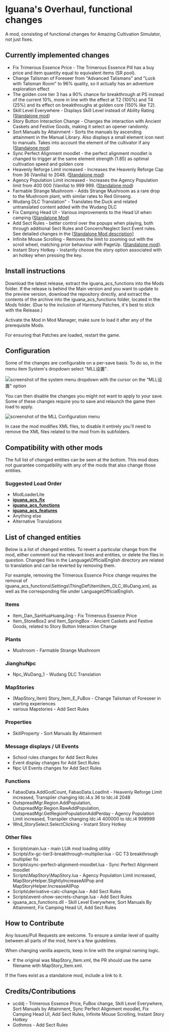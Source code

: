 # Iguana's Overhaul, functional changes
A mod, consisting of functional changes for Amazing Cultivation Simulator, not just fixes.

## Currently implemented changes

* Fix Trimerous Essence Price - The Trimerous Essence Pill has a buy price and item quantity equal to equivalent items (SR pool).
* Change Talisman of Foreseer from "Advanced Talismans" and "Luck with Talisman Room" to 96% quality, so it actually has an adventure exploration effect
* The golden core tier 3 has a 90% chance for breakthrough at PS instead of the current 10%, more in line with the effect at T2 (100%) and T4 (25%) and its effect on breakthroughs at golden core (150% like T2).
* Skill Level Everywhere - Displays Skill Level instead of Ability Rating ([Standalone mod](https://www.nexusmods.com/amazingcultivationsimulator/mods/20/))
* Story Button Interaction Change - Changes the interaction with Ancient Caskets and Festive Goods, making it select an opener randomly.
* Sort Manuals by Attainment - Sorts the manuals by ascending attainment in the Manual Library. Also displays a small element icon next to manuals. Takes into account the element of the cultivator if any ([Standalone mod](https://www.nexusmods.com/amazingcultivationsimulator/mods/21/))
* Sync Perfect Alignment moodlet - the perfect alignment moodlet is changed to trigger at the same element strength (1.85) as optimal cultivation speed and golden core
* Heavenly Reforge Limit increased - Increases the Heavenly Reforge Cap from 36 (Vanilla) to 2048. ([Standalone mod](https://mega.nz/file/O10BVYwR#N09NIqmaX3KZ_M72BKY-XJ6wlhlhTjH4DEvsj5qtElI))
* Agency Population Limit increased - Increases the Agency Population limit from 400 000 (Vanilla) to 999 999. ([Standalone mod](https://mega.nz/file/vwNA3RzY#ft7q0U-nhHHuCv7QHXRuJ1z0BCtpWrY6SFRkQlo-5Y8))
* Farmable Strange Mushroom - Adds Strange Mushroom as a rare drop to the Mushroom plant, with similar rates to Red Ginseng.
* Wudang DLC Translation" - Translates the Duck and related untranslated content added with the Wudang DLC
* Fix Camping Head UI - Various improvements to the Head UI when camping ([Standalone Mod](https://www.nexusmods.com/amazingcultivationsimulator/mods/22/))
* Add Sect Rules -  better control over the popups when playing, both through additional Sect Rules and Concern/Neglect Sect Event rules. See detailed changes in the [[Standalone Mod description]](https://www.nexusmods.com/amazingcultivationsimulator/mods/24)
* Infinite Mouse Scrolling - Removes the limit to zooming out with the scroll wheel, matching prior behaviour with PageUp. ([Standalone mod](https://www.nexusmods.com/amazingcultivationsimulator/mods/23)).
* Instant Story Hotkey - Instantly choose the story option associated with an hotkey when pressing the key.

## Install instructions

Download the latest release, extract the iguana_acs_functions into the Mods folder. If the release is behind the Main version and you want to update to the preview version, download the repository directly, and extract the contents of the archive into the iguana_acs_functions folder, located in the Mods folder.
(Due to the inclusion of Harmony Patches, it's best to stick with the Release.)

Activate the Mod in Mod Manager, make sure to load it after any of the prerequisite Mods.

For ensuring that Patches are loaded, restart the game.

## Configuration

Some of the changes are configurable on a per-save basis. To do so, in the menu item System's dropdown select "MLL设置".

![screenshot of the system menu dropdown with the cursor on the "MLL设置" option](https://i.imgur.com/E2HtqCW.png)

You can then disable the changes you might not want to apply to your save. Some of these changes require you to save and relaunch the game then load to apply.

![screenshot of the MLL Configuration menu](https://i.imgur.com/nWPUddG.png)

In case the mod modifies XML files, to disable it entirely you'll need to remove the XML files related to the mod from its subfolders.

## Compatibility with other mods

The full list of changed entities can be seen at the bottom. This mod does not guarantee compatibility with any of the mods that also change those entities.

### Suggested Load Order

* ModLoaderLite
* **[iguana_acs_fix](https://github.com/iguanacore/iguana_acs_fix)**
* **[iguana_acs_functions](https://github.com/iguanacore/iguana_acs_functions)**
* **[iguana_acs_features](https://github.com/iguanacore/iguana_acs_features)**
* Anything else
* Alternative Translations

## List of changed entities

Below is a list of changed entities. To revert a particular change from the mod, either comment out the relevant lines and entities, or delete the files in question. Changed files in the Language\OfficialEnglish directory are related to translation and can be reverted by removing them.

For example, removing the Trimerous Essence Price change requires the removal of iguana_acs_functions\Settings\ThingDef\Item\Item_DLC_WuDang.xml, as well as the corresponding file under Language\OfficialEnglish.

### Items

* Item_Dan_SanHuaHuangJing - Fix Trimerous Essence Price
* Item_StoneBox2 and Item_SpringBox - Ancient Caskets and Festive Goods, related to Story Button Interaction Change

### Plants

* Mushroom - Farmable Strange Mushroom

### JianghuNpc

* Npc_WuDang_1 - Wudang DLC Translation

### MapStories

* (MapStory_Item) Story_Item_E_FuBox - Change Talisman of Foreseer in starting experiences
* various Mapstories - Add Sect Rules

### Properties

* SkillProperty - Sort Manuals By Attainment

### Message displays / UI Events
* School rules changes for Add Sect Rules
* Event display changes for Add Sect Rules
* Npc UI Events changes for Add Sect Rules

### Functions

* FabaoData.AddGodCount, FabaoData.LoadInit - Heavenly Reforge Limit increased, Transpiler changing ldc.i4.s 36 to ldc.i4 2048
* OutspreadMgr.Region.AddPopulation, OutspreadMgr.Region.RawAddPopulation, OutspreadMgr.GetRegionPopulationAddPerday - Agency Population Limit increased, Transpiler changing ldc.i4 400000 to ldc.i4 999999
* Wnd_StorySelect.SelectClicking - Instant Story Hotkey

### Other files

* Scripts\main.lua - main LUA mod loading utility
* Scripts\fix-gc-tier3-breakthrough-multiplier.lua - GC T3 breakthrough multiplier fix
* Scripts\sync-perfect-alignment-moodlet.lua - Sync Perfect Alignment moodlet
* Scripts\MapStory\MapStory.lua - Agency Population Limit increased, MapStoryHelper.SlightlyIncreaseAllPop and MapStoryHelper.IncreaseAllPop
* Scripts\derivative-calc-change.lua - Add Sect Rules
* Scripts\event-show-secrets-change.lua - Add Sect Rules
* iguana_acs_functions.dll - Skill Level Everywhere, Sort Manuals By Attainment, Fix Camping Head UI, Add Sect Rules

## How to Contribute

Any Issues/Pull Requests are welcome. To ensure a similar level of quality between all parts of the mod, here's a few guidelines.

When changing vanilla aspects, keep in line with the original naming logic.
* If the original was MapStory_Item.xml, the PR should use the same filename with MapStory_Item.xml.

If the fixes exist as a standalone mod, include a link to it.

## Credits/Contributions

* ucddj - Trimerous Essence Price, FuBox change, Skill Level Everywhere, Sort Manuals by Attainment, Sync Perfect Alignment moodlet, Fix Camping Head UI, Add Sect Rules, Infinite Mouse Scrolling, Instant Story Hotkey
* Gothmos - Add Sect Rules

